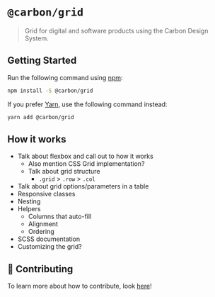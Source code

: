 # `@carbon/grid`

> Grid for digital and software products using the Carbon Design System.

## Getting Started

Run the following command using [npm](https://www.npmjs.com/):

```bash
npm install -S @carbon/grid
```

If you prefer [Yarn](https://yarnpkg.com/en/), use the following command
instead:

```bash
yarn add @carbon/grid
```

## How it works

- Talk about flexbox and call out to how it works
  - Also mention CSS Grid implementation?
  - Talk about grid structure
    - `.grid` > `.row` > `.col`
- Talk about grid options/parameters in a table
- Responsive classes
- Nesting
- Helpers
  - Columns that auto-fill
  - Alignment
  - Ordering
- SCSS documentation
- Customizing the grid?

## 🤲 Contributing

To learn more about how to contribute, look [here](/.github/CONTRIBUTING.md)!
